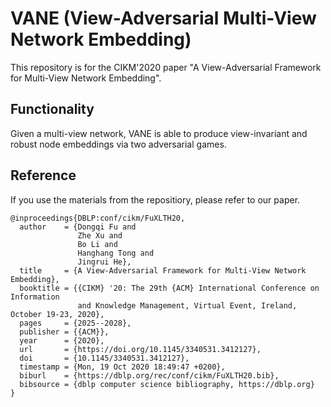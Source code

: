 # VANE (View-Adversarial Multi-View Network Embedding)
This repository is for the CIKM'2020 paper "A View-Adversarial Framework for Multi-View Network Embedding".

## Functionality
Given a multi-view network, VANE is able to produce view-invariant and robust node embeddings via two adversarial games.

## Reference
If you use the materials from the repositiory, please refer to our paper.
```
@inproceedings{DBLP:conf/cikm/FuXLTH20,
  author    = {Dongqi Fu and
               Zhe Xu and
               Bo Li and
               Hanghang Tong and
               Jingrui He},
  title     = {A View-Adversarial Framework for Multi-View Network Embedding},
  booktitle = {{CIKM} '20: The 29th {ACM} International Conference on Information
               and Knowledge Management, Virtual Event, Ireland, October 19-23, 2020},
  pages     = {2025--2028},
  publisher = {{ACM}},
  year      = {2020},
  url       = {https://doi.org/10.1145/3340531.3412127},
  doi       = {10.1145/3340531.3412127},
  timestamp = {Mon, 19 Oct 2020 18:49:47 +0200},
  biburl    = {https://dblp.org/rec/conf/cikm/FuXLTH20.bib},
  bibsource = {dblp computer science bibliography, https://dblp.org}
}
```
